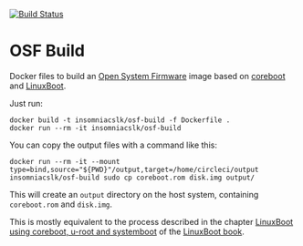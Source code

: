 [![Build Status](https://www.travis-ci.org/insomniacslk/osf-build.svg?branch=master)](https://www.travis-ci.org/insomniacslk/osf-build)

# OSF Build

Docker files to build an [Open System Firmware](https://www.opencompute.org/projects/open-system-firmware) image based on [coreboot](https://coreboot.org) and [LinuxBoot](https://linuxboot.org).

Just run:
```
docker build -t insomniacslk/osf-build -f Dockerfile .
docker run --rm -it insomniacslk/osf-build
```

You can copy the output files with a command like this:
```
docker run --rm -it --mount type=bind,source="${PWD}"/output,target=/home/circleci/output insomniacslk/osf-build sudo cp coreboot.rom disk.img output/
```

This will create an `output` directory on the host system, containing
`coreboot.rom` and `disk.img`.


This is mostly equivalent to the process described in the chapter
[LinuxBoot using coreboot, u-root and systemboot](https://github.com/linuxboot/book/blob/master/coreboot.u-root.systemboot/README.md)
of the [LinuxBoot book](https://github.com/linuxboot/book).
